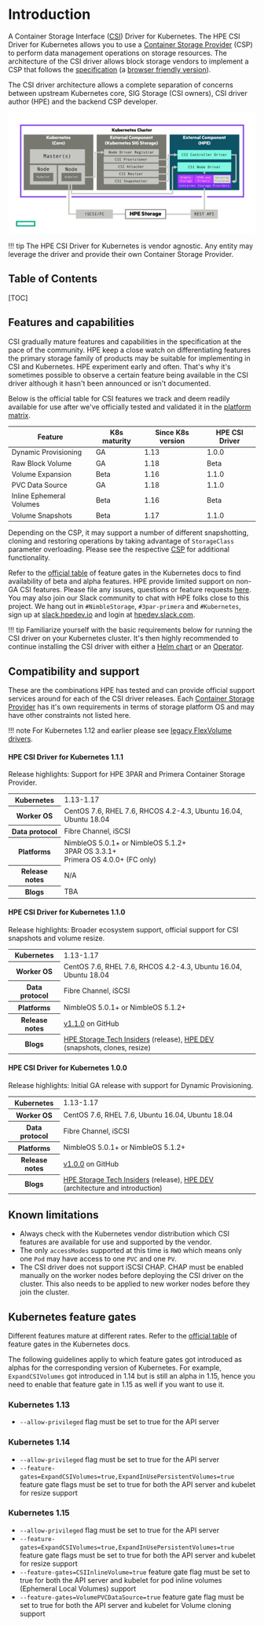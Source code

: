 # Introduction

A Container Storage Interface ([CSI](https://github.com/container-storage-interface/spec)) Driver for Kubernetes. The HPE CSI Driver for Kubernetes allows you to use a [Container Storage Provider](../container_storage_provider/index.md) (CSP) to perform data management operations on storage resources. The architecture of the CSI driver allows block storage vendors to implement a CSP that follows the [specification](https://github.com/hpe-storage/container-storage-provider) (a [browser friendly version](https://developer.hpe.com/api/hpe-nimble-csp/)).

The CSI driver architecture allows a complete separation of concerns between upstream Kubernetes core, SIG Storage (CSI owners), CSI driver author (HPE) and the backend CSP developer.

![HPE CSI Driver Architecture](img/csi_driver_architecture-1.1.0.png)

!!! tip
    The HPE CSI Driver for Kubernetes is vendor agnostic. Any entity may leverage the driver and provide their own Container Storage Provider.

## Table of Contents 

[TOC]

## Features and capabilities

CSI gradually mature features and capabilities in the specification at the pace of the community. HPE keep a close watch on differentiating features the primary storage family of products may be suitable for implementing in CSI and Kubernetes. HPE experiment early and often. That's why it's sometimes possible to observe a certain feature being available in the CSI driver although it hasn't been announced or isn't documented.

Below is the official table for CSI features we track and deem readily available for use after we've officially tested and validated it in the [platform matrix](#compatibility_and_support).

| Feature                                | K8s maturity | Since K8s version | HPE CSI Driver |
|----------------------------------------|--------------|-------------------|----------------|
| Dynamic Provisioning                   | GA           | 1.13              | 1.0.0          |
| Raw Block Volume                       | GA           | 1.18              | Beta           |
| Volume Expansion                       | Beta         | 1.16              | 1.1.0          |
| PVC Data Source                        | GA           | 1.18              | 1.1.0          |
| Inline Ephemeral Volumes               | Beta         | 1.16              | Beta           |
| Volume Snapshots                       | Beta         | 1.17              | 1.1.0          |

Depending on the CSP, it may support a number of different snapshotting, cloning and restoring operations by taking advantage of `StorageClass` parameter overloading. Please see the respective [CSP](../container_storage_provider/index.md) for additional functionality.

Refer to the [official table](https://kubernetes.io/docs/reference/command-line-tools-reference/feature-gates/) of feature gates in the Kubernetes docs to find availability of beta and alpha features. HPE provide limited support on non-GA CSI features. Please file any issues, questions or feature requests [here](https://github.com/hpe-storage/csi-driver/issues). You may also join our Slack community to chat with HPE folks close to this project. We hang out in `#NimbleStorage`, `#3par-primera` and `#Kubernetes`, sign up at [slack.hpedev.io](https://slack.hpedev.io/) and login at [hpedev.slack.com](https://hpedev.slack.com).

!!! tip
    Familiarize yourself with the basic requirements below for running the CSI driver on your Kubernetes cluster. It's then highly recommended to continue installing the CSI driver with either a [Helm chart](deployment.md#helm) or an [Operator](deployment.md#operator).

## Compatibility and support

These are the combinations HPE has tested and can provide official support services around for each of the CSI driver releases. Each [Container Storage Provider](../container_storage_provider/index.md) has it's own requirements in terms of storage platform OS and may have other constraints not listed here. 

!!! note
    For Kubernetes 1.12 and earlier please see [legacy FlexVolume drivers](../flexvolume_driver/index.md).

#### HPE CSI Driver for Kubernetes 1.1.1

Release highlights: Support for HPE 3PAR and Primera Container Storage Provider.

<table>
  <tr>
    <th>Kubernetes</th>
    <td>1.13-1.17</td>
  </tr>
  <tr>
    <th>Worker OS</th>
    <td>CentOS 7.6, RHEL 7.6, RHCOS 4.2-4.3, Ubuntu 16.04, Ubuntu 18.04
  </tr>
  <tr>
    <th>Data protocol</th>
    <td>Fibre Channel, iSCSI </td>
  </tr>
  <tr>
    <th>Platforms</th>
    <td>
      NimbleOS 5.0.1+ or NimbleOS 5.1.2+<br/>
      3PAR OS 3.3.1+<br/>
      Primera OS 4.0.0+ (FC only)<br/>
    </td>
  <tr>
    <th>Release notes</th>
    <td>N/A</td>
  </tr>
  <tr>
   <th>Blogs</th>
   <td>TBA</td>
</table>

#### HPE CSI Driver for Kubernetes 1.1.0

Release highlights: Broader ecosystem support, official support for CSI snapshots and volume resize.

<table>
  <tr>
    <th>Kubernetes</th>
    <td>1.13-1.17</td>
  </tr>
  <tr>
    <th>Worker OS</th>
    <td>CentOS 7.6, RHEL 7.6, RHCOS 4.2-4.3, Ubuntu 16.04, Ubuntu 18.04
  </tr>
  <tr>
    <th>Data protocol</th>
    <td>Fibre Channel, iSCSI </td>
  </tr>
  <tr>
    <th>Platforms</th>
    <td>
      NimbleOS 5.0.1+ or NimbleOS 5.1.2+
    </td>
  <tr>
    <th>Release notes</th>
    <td><a href=https://github.com/hpe-storage/csi-driver/blob/master/release-notes/v1.1.0.md>v1.1.0</a> on GitHub</td>
  </tr>
  <tr>
   <th>Blogs</th>
   <td><a href=https://community.hpe.com/t5/HPE-Storage-Tech-Insiders/HPE-CSI-Driver-for-Kubernetes-1-1-0-Generally-Available/ba-p/7082995>HPE Storage Tech Insiders</a> (release), <a href=https://developer.hpe.com/blog/PklOy39w8NtX6M2RvAxW/hpe-csi-driver-for-kubernetes-snapshots-clones-and-volume-expansion>HPE DEV</a> (snapshots, clones, resize)
</table>

#### HPE CSI Driver for Kubernetes 1.0.0

Release highlights: Initial GA release with support for Dynamic Provisioning.

<table>
  <tr>
    <th>Kubernetes</th>
    <td>1.13-1.17</td>
  </tr>
  <tr>
    <th>Worker OS</th>
    <td>CentOS 7.6, RHEL 7.6, Ubuntu 16.04, Ubuntu 18.04
  </tr>
  <tr>
    <th>Data protocol</th>
    <td>Fibre Channel, iSCSI </td>
  </tr>
  <tr>
    <th>Platforms</th>
    <td>
      NimbleOS 5.0.1+ or NimbleOS 5.1.2+
    </td>
  <tr>
  <tr>
    <th>Release notes</th>
    <td><a href=https://github.com/hpe-storage/csi-driver/blob/master/release-notes/v1.0.0.md>v1.0.0</a> on GitHub</td>
  </tr>
  <tr>
   <th>Blogs</th>
   <td><a href=https://community.hpe.com/t5/HPE-Storage-Tech-Insiders/HPE-CSI-Driver-for-Kubernetes-1-0-Released/ba-p/7076820>HPE Storage Tech Insiders</a> (release), <a href=https://developer.hpe.com/blog/n0J8kpk1DJf4y7xD2D4X/introducing-a-multi-vendor-csi-driver-for-kubernetes>HPE DEV</a> (architecture and introduction)
</table>

## Known limitations

* Always check with the Kubernetes vendor distribution which CSI features are available for use and supported by the vendor.
* The only `accessModes` supported at this time is `RWO` which means only one `Pod` may have access to one `PVC` and one `PV`.
* The CSI driver does not support iSCSI CHAP. CHAP must be enabled manually on the worker nodes before deploying the CSI driver on the cluster. This also needs to be applied to new worker nodes before they join the cluster.

## Kubernetes feature gates

Different features mature at different rates. Refer to the [official table](https://kubernetes.io/docs/reference/command-line-tools-reference/feature-gates/) of feature gates in the Kubernetes docs.

The following guidelines appliy to which feature gates got introduced as alphas for the corresponding version of Kubernetes. For example, `ExpandCSIVolumes` got introduced in 1.14 but is still an alpha in 1.15, hence you need to enable that feature gate in 1.15 as well if you want to use it.

### Kubernetes 1.13

 * `--allow-privileged` flag must be set to true for the API server

### Kubernetes 1.14

 * `--allow-privileged` flag must be set to true for the API server
 * `--feature-gates=ExpandCSIVolumes=true,ExpandInUsePersistentVolumes=true` feature gate flags must be set to true for both the API server and kubelet for resize support

### Kubernetes 1.15

 * `--allow-privileged` flag must be set to true for the API server
 * `--feature-gates=ExpandCSIVolumes=true,ExpandInUsePersistentVolumes=true` feature gate flags must be set to true for both the API server and kubelet for resize support
 * `--feature-gates=CSIInlineVolume=true` feature gate flag must be set to true for both the API server and kubelet for pod inline volumes (Ephemeral Local Volumes) support
 * `--feature-gates=VolumePVCDataSource=true` feature gate flag must be set to true for both the API server and kubelet for Volume cloning support

